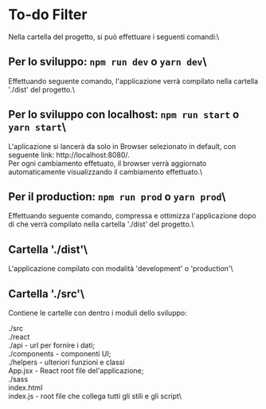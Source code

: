 # To-do Filter

Nella cartella del progetto, si può effettuare i seguenti comandi:\

## Per lo sviluppo: `npm run dev` o `yarn dev`\
Effettuando seguente comando, l'applicazione verrà compilato nella cartella './dist' del progetto.\

## Per lo sviluppo con localhost: `npm run start` o `yarn start`\
L'aplicazione si lancerà da solo in Browser selezionato in default, con seguente link: http://localhost:8080/.\
Per ogni cambiamento effetuato, il browser verrà aggiornato automaticamente visualizzando il cambiamento effettuato.\

## Per il production: `npm run prod` o `yarn prod`\
Effettuando seguente comando, compressa e ottimizza l'applicazione dopo di che verrà compilato nella cartella './dist' del progetto.\

## Cartella './dist'\
L'applicazione compilato con modalità  'development' o 'production'\

## Cartella './src'\
Contiene le cartelle con dentro i moduli dello sviluppo:

./src\
    ./react\
        ./api - url per fornire i dati;\
        ./components - componenti UI; \
        ./helpers - ulteriori funzioni e classi \
        App.jsx - React root file del'applicazione;\
    ./sass\
    index.html\
    index.js - root file che collega tutti gli stili e gli script\
